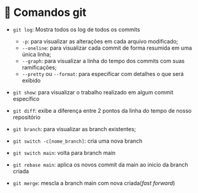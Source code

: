 # :hammer: Comandos git
- `git log`: Mostra todos os log de todos os commits
  - `-p`: para visualizar as alterações em cada arquivo modificado;
  - `--oneline`: para visualizar cada commit de forma resumida em uma única linha;
  - `--graph`: para visualizar a linha do tempo dos commits com suas ramificações;
  - `--pretty` ou `--format`: para especificar com detalhes o que será exibido

- `git show`: para visualizar o trabalho realizado em algum commit específico
- `git diff`: exibe a diferença entre 2 pontos da linha do tempo de nosso repositório
-  `git branch`: para visualizar as branch existentes;
-  `git switch -c[nome_branch]`: cria uma nova branch
-  `git switch main`: volta para branch main
-  `git rebase main`: aplica os novos commit da main ao inicio da branch criada
-  `git merge`: mescla a branch main com nova criada(_fast forward_)
